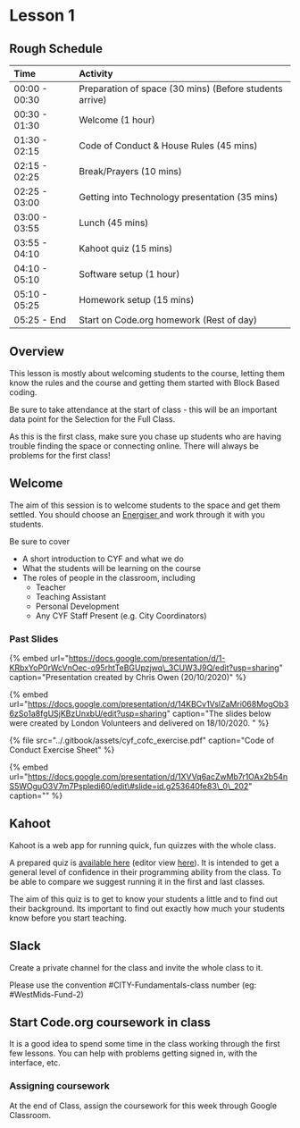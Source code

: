 # Lesson 1

## Rough Schedule

| Time | Activity |
| :--- | :--- |
| 00:00 - 00:30 | Preparation of space \(30 mins\) \(Before students arrive\) |
| 00:30 - 01:30 | Welcome \(1 hour\) |
| 01:30 - 02:15 | Code of Conduct & House Rules \(45 mins\) |
| 02:15 - 02:25 | Break/Prayers \(10 mins\) |
| 02:25 - 03:00 | Getting into Technology presentation \(35 mins\) |
| 03:00 - 03:55 | Lunch \(45 mins\) |
| 03:55 - 04:10 | Kahoot quiz \(15 mins\) |
| 04:10 - 05:10 | Software setup \(1 hour\) |
| 05:10 - 05:25 | Homework setup \(15 mins\) |
| 05:25 - End | Start on Code.org homework \(Rest of day\) |

## Overview

This lesson is mostly about welcoming students to the course, letting them know the rules and the course and getting them started with Block Based coding.

Be sure to take attendance at the start of class - this will be an important data point for the Selection for the Full Class.

As this is the first class, make sure you chase up students who are having trouble finding the space or connecting online. There will always be problems for the first class!

## Welcome

The aim of this session is to welcome students to the space and get them settled. You should choose an [Energiser ](engergisers.md)and work through it with you students.

Be sure to cover

* A short introduction to CYF and what we do
* What the students will be learning on the course
* The roles of people in the classroom, including
  * Teacher
  * Teaching Assistant
  * Personal Development
  * Any CYF Staff Present \(e.g. City Coordinators\)

### Past Slides

{% embed url="https://docs.google.com/presentation/d/1-KRbxYoP0rWcVnOec-o95rhtTeBGUpzjwq\_3CUW3J9Q/edit?usp=sharing" caption="Presentation created by Chris Owen \(20/10/2020\)" %}

{% embed url="https://docs.google.com/presentation/d/14KBCv1VslZaMri068MogOb36zSo1a8fgUSjKBzUnxbU/edit?usp=sharing" caption="The slides below were created by London Volunteers and delivered on 18/10/2020. " %}

{% file src="../.gitbook/assets/cyf\_cofc\_exercise.pdf" caption="Code of Conduct Exercise Sheet" %}

{% embed url="https://docs.google.com/presentation/d/1XVVq6acZwMb7r1OAx2b54nS5WOguO3V7m7Pspledi60/edit\#slide=id.g253640fe83\_0\_202" caption="" %}

## Kahoot

Kahoot is a web app for running quick, fun quizzes with the whole class.

A prepared quiz is [available here](https://play.kahoot.it/v2/?quizId=62bd599b-af55-41c3-b335-c28c9060c023) \(editor view [here](https://create.kahoot.it/details/62bd599b-af55-41c3-b335-c28c9060c023)\). It is intended to get a general level of confidence in their programming ability from the class. To be able to compare we suggest running it in the first and last classes.

The aim of this quiz is to get to know your students a little and to find out their background. Its important to find out exactly how much your students know before you start teaching.

## Slack

Create a private channel for the class and invite the whole class to it.

Please use the convention \#CITY-Fundamentals-class number \(eg: \#WestMids-Fund-2\)

## Start Code.org coursework in class

It is a good idea to spend some time in the class working through the first few lessons. You can help with problems getting signed in, with the interface, etc.

### Assigning coursework

At the end of Class, assign the coursework for this week through Google Classroom.

